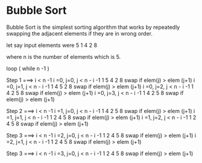 # Bubble Sort

  Bubble Sort is the simplest sorting algorithm that works by repeatedly swapping the adjacent elements if they are in wrong order.

let say input elements were 5 1 4 2 8

where n is the number of elements which is 5.

loop ( while n -1 )

Step 1   ===> i < n -1
         i =0, j=0, j < n - i -1     1 5 4 2 8  swap if elem(j) > elem (j+1)
         i =0, j=1, j < n - i -1     1 4 5 2 8  swap if elem(j) > elem (j+1)
         i =0, j=2, j < n - i -1     1 4 2 5 8  swap if elem(j) > elem (j+1)
         i =0, j=3, j < n - i -1     1 4 2 5 8  swap if elem(j) > elem (j+1)

Step 2   ===> i < n -1
         i =1, j=0, j < n - i -1     1 4 2 5 8  swap if elem(j) > elem (j+1)
         i =1, j=1, j < n - i -1     1 2 4 5 8  swap if elem(j) > elem (j+1)
         i =1, j=2, j < n - i -1     1 2 4 5 8  swap if elem(j) > elem (j+1)

Step 3   ===> i < n -1
         i =2, j=0, j < n - i -1     1 2 4 5 8  swap if elem(j) > elem (j+1)
         i =2, j=1, j < n - i -1     1 2 4 5 8  swap if elem(j) > elem (j+1)

Step 3   ===> i < n -1
         i =3, j=0, j < n - i -1     1 2 4 5 8  swap if elem(j) > elem (j+1)


         
        
             


